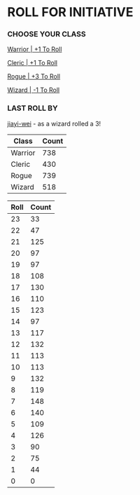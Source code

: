 # ROLL FOR INITIATIVE
### CHOOSE YOUR CLASS

[Warrior | +1 To Roll](https://github.com/benjaminsampica/benjaminsampica/issues/new?title=roll%7Cwarrior&body=Just+click+%27Create%27.)

[Cleric | +1 To Roll](https://github.com/benjaminsampica/benjaminsampica/issues/new?title=roll%7Ccleric&body=Just+click+%27Create%27.)

[Rogue | +3 To Roll](https://github.com/benjaminsampica/benjaminsampica/issues/new?title=roll%7Crogue&body=Just+click+%27Create%27.)

[Wizard | -1 To Roll](https://github.com/benjaminsampica/benjaminsampica/issues/new?title=roll%7Cwizard&body=Just+click+%27Create%27.)
### LAST ROLL BY
[jiayi-wei](https://www.github.com/jiayi-wei) - as a wizard rolled a 3!

|Class|Count|
|-|-|
|Warrior|738|
|Cleric|430|
|Rogue|739|
|Wizard|518|

|Roll|Count|
|-|-|
|23|33
|22|47
|21|125
|20|97
|19|97
|18|108
|17|130
|16|110
|15|123
|14|97
|13|117
|12|132
|11|113
|10|113
|9|132
|8|119
|7|148
|6|140
|5|109
|4|126
|3|90
|2|75
|1|44
|0|0
